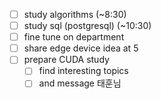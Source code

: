 - [ ] study algorithms (~8:30)
- [ ] study sql (postgresql) (~10:30)
- [ ] fine tune on department
- [ ] share edge device idea at 5
- [ ] prepare CUDA study
	- [ ] find interesting topics
	- [ ] and message 태훈님

